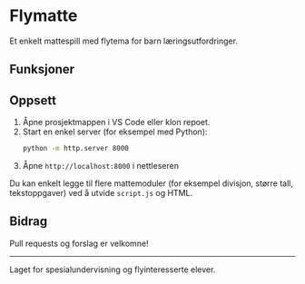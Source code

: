 # Flymatte

Et enkelt mattespill med flytema for barn læringsutfordringer.

## Funksjoner

## Oppsett
1. Åpne prosjektmappen i VS Code eller klon repoet.
2. Start en enkel server (for eksempel med Python):
   ```zsh
   python -m http.server 8000
   ```
3. Åpne `http://localhost:8000` i nettleseren



Du kan enkelt legge til flere mattemoduler (for eksempel divisjon, større tall, tekstoppgaver) ved å utvide `script.js` og HTML.

## Bidrag
Pull requests og forslag er velkomne!

---
Laget for spesialundervisning og flyinteresserte elever.
